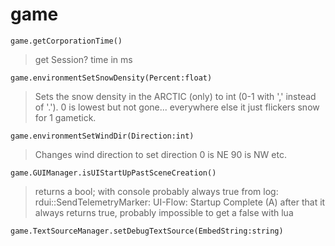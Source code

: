 # game
```game.getCorporationTime()```
>get Session? time in ms

```game.environmentSetSnowDensity(Percent:float)```
>Sets the snow density in the ARCTIC (only) to int (0-1 with ',' instead of '.'). 0 is lowest but not gone...
everywhere else it just flickers snow for 1 gametick.

```game.environmentSetWindDir(Direction:int)```
>Changes wind direction to set direction 0 is NE 90 is NW etc.

```game.GUIManager.isUIStartUpPastSceneCreation()```
>returns a bool; with console probably always true
>from log: rdui::SendTelemetryMarker: UI-Flow: Startup Complete (A)
after that it always returns true, probably impossible to get a false with lua

```game.TextSourceManager.setDebugTextSource(EmbedString:string)```
> 